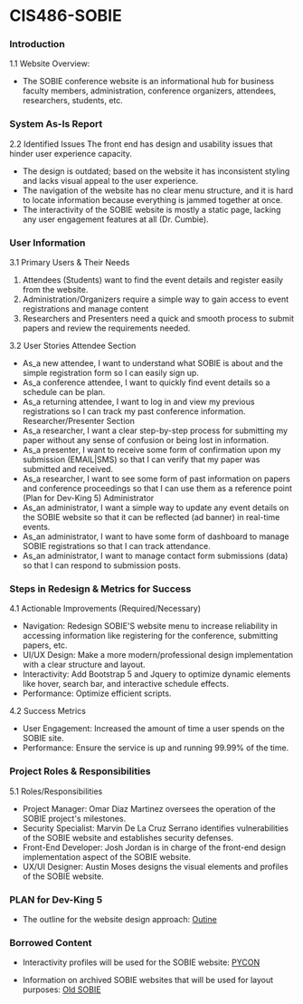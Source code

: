 # CIS486-SOBIE

### Introduction
1.1 Website Overview: 
- The SOBIE conference website is an informational hub for business faculty members, administration, conference organizers, attendees, researchers, students, etc. 

### System As-Is Report
2.2 Identified Issues
The front end has design and usability issues that hinder user experience capacity. 
- The design is outdated; based on the website it has inconsistent styling and lacks visual appeal to the user experience. 
- The navigation of the website has no clear menu structure, and it is hard to locate information because everything is jammed together at once. 
- The interactivity of the SOBIE website is mostly a static page, lacking any user engagement features at all (Dr. Cumbie).  

### User Information
3.1 Primary Users & Their Needs
  1. Attendees (Students) want to find the event details and register easily from the website. 
  2. Administration/Organizers require a simple way to gain access to event registrations and manage content
  3. Researchers and Presenters need a quick and smooth process to submit papers and review the requirements needed. 

3.2 User Stories
Attendee Section
- As_a new attendee, I want to understand what SOBIE is about and the simple registration form so I can easily sign up.
- As_a conference attendee, I want to quickly find event details so a schedule can be plan. 
- As_a returning attendee, I want to log in and view my previous registrations so I can track my past conference information.
Researcher/Presenter Section
- As_a researcher, I want a clear step-by-step process for submitting my paper without any sense of confusion or being lost in information. 
- As_a presenter, I want to receive some form of confirmation upon my submission (EMAIL|SMS) so that I can verify that my paper was submitted and received. 
- As_a researcher, I want to see some form of past information on papers and conference proceedings so that I can use them as a reference point (Plan for Dev-King 5)
Administrator
- As_an administrator, I want a simple way to update any event details on the SOBIE website so that it can be reflected (ad banner) in real-time events.
- As_an administrator, I want to have some form of dashboard to manage SOBIE registrations so that I can track attendance.
- As_an administrator, I want to manage contact form submissions (data) so that I can respond to submission posts. 

### Steps in Redesign & Metrics for Success 
4.1 Actionable Improvements (Required/Necessary)
- Navigation: Redesign SOBIE'S website menu to increase reliability in accessing information like registering for the conference, submitting papers, etc. 
- UI/UX Design: Make a more modern/professional design implementation with a clear structure and layout.
- Interactivity: Add Bootstrap 5 and Jquery to optimize dynamic elements like hover, search bar, and interactive schedule effects. 
- Performance: Optimize efficient scripts.

4.2  Success Metrics
- User Engagement: Increased the amount of time a user spends on the SOBIE site.
- Performance: Ensure the service is up and running 99.99% of the time. 

### Project Roles & Responsibilities
5.1 Roles/Responsibilities
- Project Manager: Omar Diaz Martinez oversees the operation of the SOBIE project's milestones. 
- Security Specialist: Marvin De La Cruz Serrano identifies vulnerabilities of the SOBIE website and establishes security defenses. 
- Front-End Developer: Josh Jordan is in charge of the front-end design implementation aspect of the SOBIE website.
- UX/UI Designer: Austin Moses designs the visual elements and profiles of the SOBIE website.

### PLAN for Dev-King 5
- The outline for the website design approach:
[Outine](https://github.com/OmarVCRZ/CIS486-SOBIE/issues/1)

### Borrowed Content
- Interactivity profiles will be used for the SOBIE website:
[PYCON](https://us.pycon.org/2025/)

- Information on archived SOBIE websites that will be used for layout purposes:
[Old SOBIE](https://web.archive.org/web/20241001000000*/una.edu/sobie)

